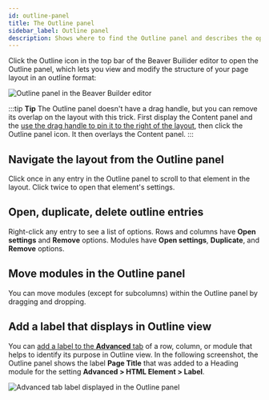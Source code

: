 ```yaml
---
id: outline-panel
title: The Outline panel
sidebar_label: Outline panel
description: Shows where to find the Outline panel and describes the options there.
---
```


Click the Outline icon in the top bar of the Beaver Builider editor to open the Outline panel, which lets you view and modify the structure of your page layout in an outline format:

![Outline panel in the Beaver Builder editor](/img/outline-panel-1.png) 

:::tip **Tip**
The Outline panel doesn't have a drag handle, but you can remove its overlap on the layout with this trick. First display the Content panel and the [use the drag handle to pin it to the right of the layout](/beaver-builder/getting-started/bb-editor-basics/user-interface.md/#8-drag-handle), then click the Outline panel icon. It then overlays the Content panel.
:::

## Navigate the layout from the Outline panel

Click once in any entry in the Outline panel to scroll to that element in the layout. Click twice to open that element's settings.

## Open, duplicate, delete outline entries

Right-click any entry to see a list of options. Rows and columns have **Open settings** and **Remove** options. Modules have **Open settings**, **Duplicate**, and **Remove** options.

## Move modules in the Outline panel

You can move modules (except for subcolumns) within the Outline panel by dragging and dropping. 

## Add a label that displays in Outline view

You can [add a label to the **Advanced** tab](./beaver-builder/layouts/advanced-tab-rows-columns-modules.md#html-element-section) of a row, column, or module that helps to identify its purpose in Outline view. In the following screenshot, the Outline panel shows the label **Page Title** that was added to a Heading module for the setting **Advanced > HTML Element > Label**.

![Advanced tab label displayed in the Outline panel](/img/outline-panel-2.png)

